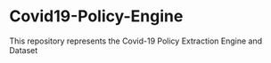 # Covid19-Policy-Engine
This repository represents the Covid-19 Policy Extraction Engine and Dataset
